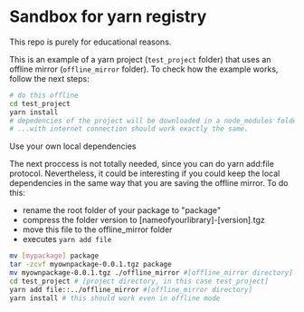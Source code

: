 # Sandbox for yarn registry

This repo is purely for educational reasons.

This is an example of a yarn project (`test_project` folder) that uses an offline mirror (`offline_mirror` folder).
To check how the example works, follow the next steps:
```bash
# do this offline
cd test_project
yarn install
# depedencies of the project will be downloaded in a node_modules folder
# ...with internet connection should work exactly the same.
```

Use your own local dependencies

The next proccess is not totally needed, since you can do yarn add:file protocol.
Nevertheless, it could be interesting if you could keep the local dependencies
in the same way that you are saving the offline mirror. To do this:

+ rename the root folder of your package to "package"
+ compress the folder version to [nameofyourlibrary]-[version].tgz
+ move this file to the offline_mirror folder
+ executes `yarn add file`

```bash
mv [mypackage] package
tar -zcvf myownpackage-0.0.1.tgz package
mv myownpackage-0.0.1.tgz ./offline_mirror #[offline_mirror directory]
cd test_project # [project directory, in this case test_project]
yarn add file::../offline_mirror #[offline_mirror directory]
yarn install # this should work even in offline mode
```
